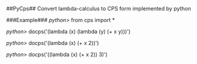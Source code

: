 ##PyCps##
Convert lambda-calculus to CPS form implemented by python

###Example###
*python>* from cps import *

*python>* docps('(lambda (x) (lambda (y) (+ x y)))')

*python>* docps('(lambda (x) (+ x 2))')

*python>* docps('((lambda (x) (+ x 2)) 3)')